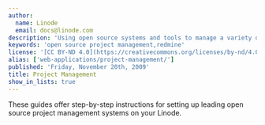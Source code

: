 ```yaml
---
author:
  name: Linode
  email: docs@linode.com
description: 'Using open source systems and tools to manage a variety of projects.'
keywords: 'open source project management,redmine'
license: '[CC BY-ND 4.0](https://creativecommons.org/licenses/by-nd/4.0)'
alias: ['web-applications/project-management/']
published: 'Friday, November 20th, 2009'
title: Project Management
show_in_lists: true
---
```


These guides offer step-by-step instructions for setting up leading open source project management systems on your Linode.
